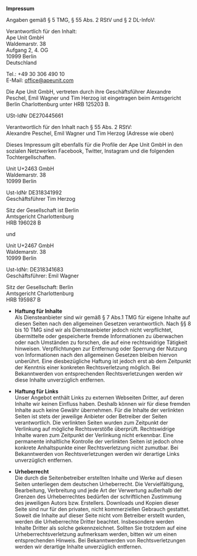 <Section/>
<Section>


**Impressum**<br/>

Angaben gemäß § 5 TMG, § 55 Abs. 2 RStV und § 2 DL-InfoV:

Verantwortlich für den Inhalt:<br/>
Ape Unit GmbH<br/>
Waldemarstr. 38<br/>
Aufgang 2, 4. OG<br/>
10999 Berlin<br/>
Deutschland<br/>

Tel.: +49 30 306 490 10<br/>
E-Mail: office@apeunit.com

Die Ape Unit GmbH, vertreten durch ihre Geschäftsführer Alexandre Peschel, Emil Wagner und Tim Herzog ist eingetragen beim Amtsgericht Berlin Charlottenburg unter HRB 125203 B.

USt-IdNr DE270445661

Verantwortlich für den Inhalt nach § 55 Abs. 2 RStV:<br/>
Alexandre Peschel, Emil Wagner und Tim Herzog (Adresse wie oben)

Dieses Impressum gilt ebenfalls für die Profile der Ape Unit GmbH in den sozialen Netzwerken Facebook, Twitter, Instagram und die folgenden Tochtergellschaften.

Unit U+2463 GmbH<br/>
Waldemarstr. 38<br/>
10999 Berlin

Ust-IdNr DE318341992<br/>
Geschäftsführer Tim Herzog

Sitz der Gesellschaft ist Berlin<br/>
Amtsgericht Charlottenburg<br/>
HRB 196028 B

und

Unit U+2467 GmbH<br/>
Waldemarstr. 38<br/>
10999 Berlin

Ust-IdNr: DE318341683<br/>
Geschäftsführer: Emil Wagner

Sitz der Gesellschaft: Berlin<br/>
Amtsgericht Charlottenburg<br/>
HRB 195987 B

</Section>
<Section >


- **Haftung für Inhalte**<br/>
  Als Diensteanbieter sind wir gemäß § 7 Abs.1 TMG für eigene Inhalte auf diesen Seiten nach den allgemeinen Gesetzen verantwortlich. Nach §§ 8 bis 10 TMG sind wir als Diensteanbieter jedoch nicht verpflichtet, übermittelte oder gespeicherte fremde Informationen zu überwachen oder nach Umständen zu forschen, die auf eine rechtswidrige Tätigkeit hinweisen. Verpflichtungen zur Entfernung oder Sperrung der Nutzung von Informationen nach den allgemeinen Gesetzen bleiben hiervon unberührt. Eine diesbezügliche Haftung ist jedoch erst ab dem Zeitpunkt der Kenntnis einer konkreten Rechtsverletzung möglich. Bei Bekanntwerden von entsprechenden Rechtsverletzungen werden wir diese Inhalte unverzüglich entfernen.

- **Haftung für Links**<br/>
  Unser Angebot enthält Links zu externen Webseiten Dritter, auf deren Inhalte wir keinen Einfluss haben. Deshalb können wir für diese fremden Inhalte auch keine Gewähr übernehmen. Für die Inhalte der verlinkten Seiten ist stets der jeweilige Anbieter oder Betreiber der Seiten verantwortlich. Die verlinkten Seiten wurden zum Zeitpunkt der Verlinkung auf mögliche Rechtsverstöße überprüft. Rechtswidrige Inhalte waren zum Zeitpunkt der Verlinkung nicht erkennbar. Eine permanente inhaltliche Kontrolle der verlinkten Seiten ist jedoch ohne konkrete Anhaltspunkte einer Rechtsverletzung nicht zumutbar. Bei Bekanntwerden von Rechtsverletzungen werden wir derartige Links unverzüglich entfernen.

-  **Urheberrecht**<br/>
  Die durch die Seitenbetreiber erstellten Inhalte und Werke auf diesen Seiten unterliegen dem deutschen Urheberrecht. Die Vervielfältigung, Bearbeitung, Verbreitung und jede Art der Verwertung außerhalb der Grenzen des Urheberrechtes bedürfen der schriftlichen Zustimmung des jeweiligen Autors bzw. Erstellers. Downloads und Kopien dieser Seite sind nur für den privaten, nicht kommerziellen Gebrauch gestattet. Soweit die Inhalte auf dieser Seite nicht vom Betreiber erstellt wurden, werden die Urheberrechte Dritter beachtet. Insbesondere werden Inhalte Dritter als solche gekennzeichnet. Sollten Sie trotzdem auf eine Urheberrechtsverletzung aufmerksam werden, bitten wir um einen entsprechenden Hinweis. Bei Bekanntwerden von Rechtsverletzungen werden wir derartige Inhalte unverzüglich entfernen.

</Section>